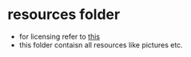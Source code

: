 # resources folder
- for licensing refer to [this]()
- this folder contaisn all resources like pictures etc.
